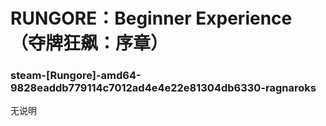 # RUNGORE：Beginner Experience（夺牌狂飙：序章）

### steam-[Rungore]-amd64-9828eaddb779114c7012ad4e4e22e81304db6330-ragnaroks
无说明